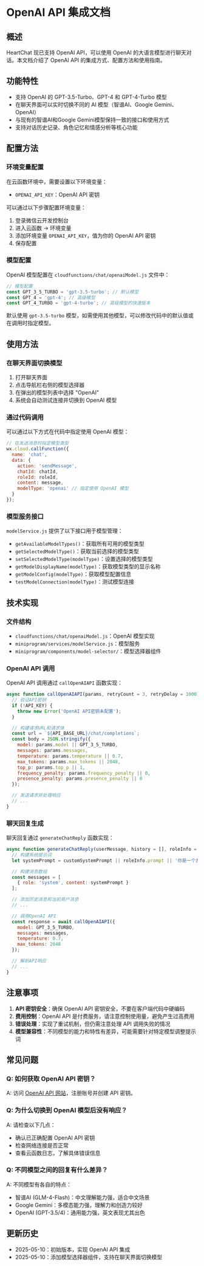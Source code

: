 # OpenAI API 集成文档

## 概述

HeartChat 现已支持 OpenAI API，可以使用 OpenAI 的大语言模型进行聊天对话。本文档介绍了 OpenAI API 的集成方式、配置方法和使用指南。

## 功能特性

- 支持 OpenAI 的 GPT-3.5-Turbo、GPT-4 和 GPT-4-Turbo 模型
- 在聊天界面可以实时切换不同的 AI 模型（智谱AI、Google Gemini、OpenAI）
- 与现有的智谱AI和Google Gemini模型保持一致的接口和使用方式
- 支持对话历史记录、角色记忆和情感分析等核心功能

## 配置方法

### 环境变量配置

在云函数环境中，需要设置以下环境变量：

- `OPENAI_API_KEY`：OpenAI API 密钥

可以通过以下步骤配置环境变量：

1. 登录微信云开发控制台
2. 进入云函数 -> 环境变量
3. 添加环境变量 `OPENAI_API_KEY`，值为你的 OpenAI API 密钥
4. 保存配置

### 模型配置

OpenAI 模型配置在 `cloudfunctions/chat/openaiModel.js` 文件中：

```javascript
// 模型配置
const GPT_3_5_TURBO = 'gpt-3.5-turbo'; // 默认模型
const GPT_4 = 'gpt-4'; // 高级模型
const GPT_4_TURBO = 'gpt-4-turbo'; // 高级模型的快速版本
```

默认使用 `gpt-3.5-turbo` 模型，如需使用其他模型，可以修改代码中的默认值或在调用时指定模型。

## 使用方法

### 在聊天界面切换模型

1. 打开聊天界面
2. 点击导航栏右侧的模型选择器
3. 在弹出的模型列表中选择 "OpenAI"
4. 系统会自动测试连接并切换到 OpenAI 模型

### 通过代码调用

可以通过以下方式在代码中指定使用 OpenAI 模型：

```javascript
// 在发送消息时指定模型类型
wx.cloud.callFunction({
  name: 'chat',
  data: {
    action: 'sendMessage',
    chatId: chatId,
    roleId: roleId,
    content: message,
    modelType: 'openai' // 指定使用 OpenAI 模型
  }
});
```

### 模型服务接口

`modelService.js` 提供了以下接口用于模型管理：

- `getAvailableModelTypes()`：获取所有可用的模型类型
- `getSelectedModelType()`：获取当前选择的模型类型
- `setSelectedModelType(modelType)`：设置选择的模型类型
- `getModelDisplayName(modelType)`：获取模型类型的显示名称
- `getModelConfig(modelType)`：获取模型配置信息
- `testModelConnection(modelType)`：测试模型连接

## 技术实现

### 文件结构

- `cloudfunctions/chat/openaiModel.js`：OpenAI 模型实现
- `miniprogram/services/modelService.js`：模型服务
- `miniprogram/components/model-selector/`：模型选择器组件

### OpenAI API 调用

OpenAI API 调用通过 `callOpenAIAPI` 函数实现：

```javascript
async function callOpenAIAPI(params, retryCount = 3, retryDelay = 1000) {
  // 验证API密钥
  if (!API_KEY) {
    throw new Error('OpenAI API密钥未配置');
  }

  // 构建请求URL和请求体
  const url = `${API_BASE_URL}/chat/completions`;
  const body = JSON.stringify({
    model: params.model || GPT_3_5_TURBO,
    messages: params.messages,
    temperature: params.temperature || 0.7,
    max_tokens: params.max_tokens || 2048,
    top_p: params.top_p || 1,
    frequency_penalty: params.frequency_penalty || 0,
    presence_penalty: params.presence_penalty || 0
  });

  // 发送请求并处理响应
  // ...
}
```

### 聊天回复生成

聊天回复通过 `generateChatReply` 函数实现：

```javascript
async function generateChatReply(userMessage, history = [], roleInfo = {}, includeEmotionAnalysis = false, customSystemPrompt = null) {
  // 构建系统提示词
  let systemPrompt = customSystemPrompt || roleInfo.prompt || '你是一个友好的AI助手';

  // 构建消息数组
  const messages = [
    { role: 'system', content: systemPrompt }
  ];

  // 添加历史消息和当前用户消息
  // ...

  // 调用OpenAI API
  const response = await callOpenAIAPI({
    model: GPT_3_5_TURBO,
    messages: messages,
    temperature: 0.7,
    max_tokens: 2048
  });

  // 解析API响应
  // ...
}
```

## 注意事项

1. **API 密钥安全**：确保 OpenAI API 密钥安全，不要在客户端代码中硬编码
2. **费用控制**：OpenAI API 是付费服务，请注意控制使用量，避免产生过高费用
3. **错误处理**：实现了重试机制，但仍需注意处理 API 调用失败的情况
4. **模型兼容性**：不同模型的能力和特性有差异，可能需要针对特定模型调整提示词

## 常见问题

### Q: 如何获取 OpenAI API 密钥？
A: 访问 [OpenAI API 网站](https://platform.openai.com/)，注册账号并创建 API 密钥。

### Q: 为什么切换到 OpenAI 模型后没有响应？
A: 请检查以下几点：
   - 确认已正确配置 OpenAI API 密钥
   - 检查网络连接是否正常
   - 查看云函数日志，了解具体错误信息

### Q: 不同模型之间的回复有什么差异？
A: 不同模型有各自的特点：
   - 智谱AI (GLM-4-Flash)：中文理解能力强，适合中文场景
   - Google Gemini：多模态能力强，理解力和创造力较好
   - OpenAI (GPT-3.5/4)：通用能力强，英文表现尤其出色

## 更新历史

- 2025-05-10：初始版本，实现 OpenAI API 集成
- 2025-05-10：添加模型选择器组件，支持在聊天界面切换模型
